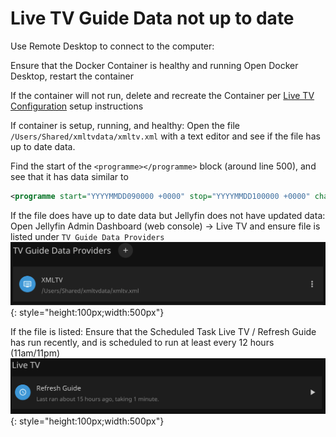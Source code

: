 # Live TV Guide Data not up to date

Use Remote Desktop to connect to the computer:

Ensure that the Docker Container is healthy and running
Open Docker Desktop, restart the container

If the container will not run, delete and recreate the Container per [Live TV Configuration](/server-apps/jellyfin/#live-tv-configuration) setup instructions

If container is setup, running, and healthy:
Open the file `/Users/Shared/xmltvdata/xmltv.xml` with a text editor and see if the file has up to date data.

Find the start of the `<programme></programme>` block (around line 500), and see that it has data similar to
``` xml
<programme start="YYYYMMDD090000 +0000" stop="YYYYMMDD100000 +0000" channel="I2.1.21634.zap2it.com"> 
```

If the file does have up to date data but Jellyfin does not have updated data:
Open Jellyfin Admin Dashboard (web console) -> Live TV and ensure file is listed under `TV Guide Data Providers`
![jellyfin-tv-guide-data-providers.png](../img/jellyfin/jellyfin-tv-guide-data-providers.png){: style="height:100px;width:500px"}

If the file is listed:
Ensure that the Scheduled Task Live TV / Refresh Guide has run recently, and is scheduled to run at least every 12 hours (11am/11pm)
![jellyfin-scheduled-task-refresh-guide.png](../img/jellyfin/jellyfin-scheduled-task-refresh-guide.png){: style="height:100px;width:500px"}
